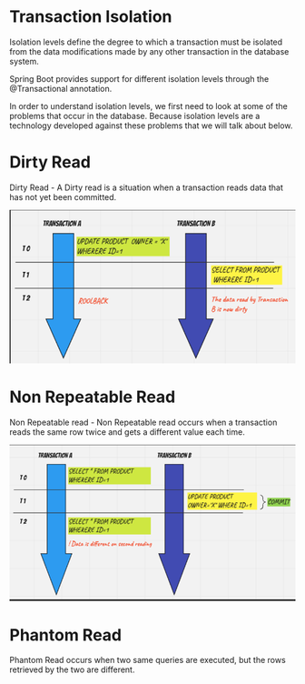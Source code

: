 # Transaction Isolation

Isolation levels define the degree to which a transaction must be isolated from the data modifications made by any other transaction in the database system.

Spring Boot provides support for different isolation levels through the @Transactional annotation.

In order to understand isolation levels, we first need to look at some of the problems that occur in the database. Because isolation levels are a technology developed against these problems that we will talk about below.

# Dirty Read

Dirty Read - A Dirty read is a situation when a transaction reads data that has not yet been committed.

![](/images/dirtyread.png)

# Non Repeatable Read

Non Repeatable read - Non Repeatable read occurs when a transaction reads the same row twice and gets a different value each time.

![](/images/nonrepeatableread.png)

# Phantom Read

Phantom Read occurs when two same queries are executed, but the rows retrieved by the two are different.
